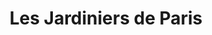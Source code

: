 ---
title: "Les Jardiniers de Paris"
url: /fontenay-le-vicomte/les-jardiniers-de-paris/
shop: Blumen
---